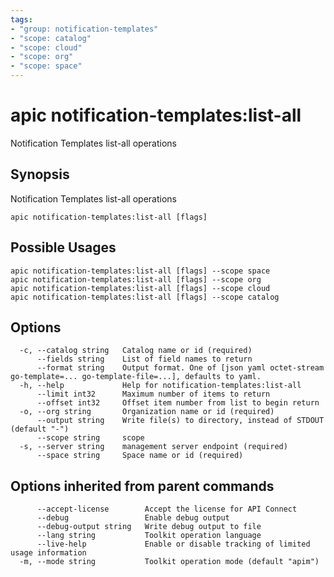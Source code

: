 ```yaml
---
tags:
- "group: notification-templates"
- "scope: catalog"
- "scope: cloud"
- "scope: org"
- "scope: space"
---
```

# apic notification-templates:list-all

Notification Templates list-all operations

## Synopsis

Notification Templates list-all operations

```
apic notification-templates:list-all [flags]
```

## Possible Usages

```
apic notification-templates:list-all [flags] --scope space
apic notification-templates:list-all [flags] --scope org
apic notification-templates:list-all [flags] --scope cloud
apic notification-templates:list-all [flags] --scope catalog
```

## Options

```
  -c, --catalog string   Catalog name or id (required)
      --fields string    List of field names to return
      --format string    Output format. One of [json yaml octet-stream go-template=... go-template-file=...], defaults to yaml.
  -h, --help             Help for notification-templates:list-all
      --limit int32      Maximum number of items to return
      --offset int32     Offset item number from list to begin return
  -o, --org string       Organization name or id (required)
      --output string    Write file(s) to directory, instead of STDOUT (default "-")
      --scope string     scope
  -s, --server string    management server endpoint (required)
      --space string     Space name or id (required)
```

## Options inherited from parent commands

```
      --accept-license        Accept the license for API Connect
      --debug                 Enable debug output
      --debug-output string   Write debug output to file
      --lang string           Toolkit operation language
      --live-help             Enable or disable tracking of limited usage information
  -m, --mode string           Toolkit operation mode (default "apim")
```

